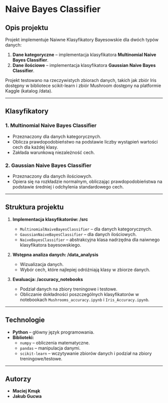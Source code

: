 # Naive Bayes Classifier

## Opis projektu
Projekt implementuje Naiwne Klasyfikatory Bayesowskie dla dwóch typów danych:
1. **Dane kategoryczne** – implementacja klasyfikatora **Multinomial Naive Bayes Classifier**.
2. **Dane ilościowe** – implementacja klasyfikatora **Gaussian Naive Bayes Classifier**.

Projekt testowano na rzeczywistych zbiorach danych, takich jak zbiór Iris dostępny w bibliotece scikit-learn i zbiór Mushroom dostępny na platformie Kaggle (katalog /data).

---

## Klasyfikatory
### 1. Multinomial Naive Bayes Classifier
- Przeznaczony dla danych kategorycznych.
- Oblicza prawdopodobieństwo na podstawie liczby wystąpień wartości cech dla każdej klasy.
- Zakłada warunkową niezależność cech.

### 2. Gaussian Naive Bayes Classifier
- Przeznaczony dla danych ilościowych.
- Opiera się na rozkładzie normalnym, obliczając prawdopodobieństwa na podstawie średniej i odchylenia standardowego cech.

---

## Struktura projektu
1. **Implementacja klasyfikatorów: /src**
   - `MultinomialNaiveBayesClassifier` – dla danych kategorycznych.
   - `GaussianNaiveBayesClassifier` – dla danych ilościowych.
   - `NaiveBayesClassifier` – abstrakcyjna klasa nadrzędna dla naiwnego klasyfikatora bayesowskiego.

2. **Wstępna analiza danych: /data_analysis**
   - Wizualizacja danych.
   - Wybór cech, które najlepiej odróżniają klasy w zbiorze danych.

3. **Ewaluacja: /accuracy_notebooks**
   - Podział danych na zbiory treningowe i testowe.
   - Obliczanie dokładności poszczególnych klasyfikatorów w notebookach `Mushrooms_accuracy.ipynb` i `Iris_Accuracy.ipynb`.

---

## Technologie
- **Python** – główny język programowania.
- **Biblioteki:**
  - `numpy` – obliczenia matematyczne.
  - `pandas` – manipulacja danymi.
  - `scikit-learn` – wczytywanie zbiorów danych i podział na zbiory treningowe/testowe.

---

## Autorzy
- **Maciej Kmąk**
- **Jakub Gucwa**
